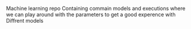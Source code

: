 Machine learning repo Containing commain models and executions where we can play around with the parameters to get a good experence with Diffrent models
